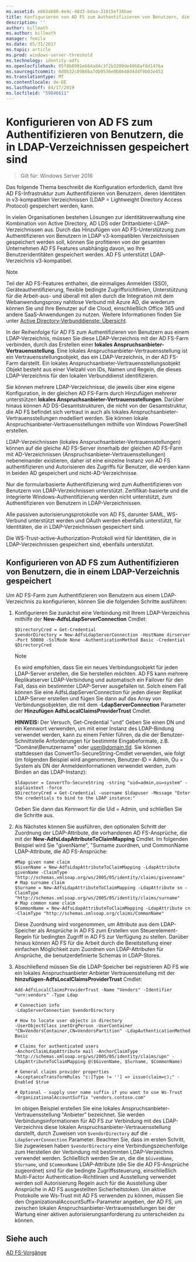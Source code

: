 ```yaml
---
ms.assetid: e863ab80-4e4c-48d3-bdaa-31815ef36bae
title: Konfigurieren von AD FS zum Authentifizieren von Benutzern, die in LDAP-Verzeichnissen gespeichert sind
description: ''
author: billmath
ms.author: billmath
manager: femila
ms.date: 05/31/2017
ms.topic: article
ms.prod: windows-server-threshold
ms.technology: identity-adfs
ms.openlocfilehash: 05f8b8991e664a84c3f2b3200de4068af8d1476a
ms.sourcegitcommit: 0d0b32c8986ba7db9536e0b8648d4ddf9b03e452
ms.translationtype: MT
ms.contentlocale: de-DE
ms.lasthandoff: 04/17/2019
ms.locfileid: "59846611"
---
```

# <a name="configure-ad-fs-to-authenticate-users-stored-in-ldap-directories"></a>Konfigurieren von AD FS zum Authentifizieren von Benutzern, die in LDAP-Verzeichnissen gespeichert sind

>Gilt für: Windows Server 2016

Das folgende Thema beschreibt die Konfiguration erforderlich, damit Ihre AD FS-Infrastruktur zum Authentifizieren von Benutzern, deren Identitäten in v3-kompatiblen Verzeichnissen (LDAP = Lightweight Directory Access Protocol) gespeichert werden, kann.

In vielen Organisationen bestehen Lösungen zur identitätsverwaltung eine Kombination von Active Directory, AD LDS oder Drittanbieter-LDAP-Verzeichnissen aus. Durch das Hinzufügen von AD FS-Unterstützung zum Authentifizieren von Benutzern in LDAP v3-kompatiblen Verzeichnissen gespeichert werden soll, können Sie profitieren von der gesamten Unternehmen AD FS Features unabhängig davon, wo Ihre Benutzeridentitäten gespeichert werden. AD FS unterstützt LDAP-Verzeichnis v3-kompatibel.

> [!NOTE]
> Teil der AD FS-Features enthalten, die einmaliges Anmelden (SSO), Geräteauthentifizierung, flexible bedingte Zugriffsrichtlinien, Unterstützung für die Arbeit-aus- und überall mit allen durch die Integration mit dem Webanwendungsproxy nahtlose Verbund mit Azure AD, die wiederum können Sie und Ihre Benutzer auf die Cloud, einschließlich Office 365 und andere SaaS-Anwendungen zu nutzen.  Weitere Informationen finden Sie unter [Active Directory-Verbunddienste: Übersicht](../../ad-fs/AD-FS-2016-Overview.md).

In der Reihenfolge für AD FS zum Authentifizieren von Benutzern aus einem LDAP-Verzeichnis, müssen Sie diese LDAP-Verzeichnis mit der AD FS-Farm verbinden, durch das Erstellen einer **lokales Anspruchsanbieter-Vertrauensstellung**.  Eine lokales Anspruchsanbieter-Vertrauensstellung ist ein Vertrauensstellungsobjekt, das ein LDAP-Verzeichnis, in der AD FS-Farm darstellt. Ein lokales Anspruchsanbieter-Vertrauensstellungsobjekt Objekt besteht aus einer Vielzahl von IDs, Namen und Regeln, die dieses LDAP-Verzeichnis für den lokalen Verbunddienst identifizieren.

Sie können mehrere LDAP-Verzeichnisse, die jeweils über eine eigene Konfiguration, in der gleichen AD FS-Farm durch Hinzufügen mehrerer unterstützen **lokales Anspruchsanbieter-Vertrauensstellungen**. Darüber hinaus können AD DS-Gesamtstrukturen, die nicht von der Gesamtstruktur, die AD FS befindet sich vertraut in auch als lokales Anspruchsanbieter-Vertrauensstellungen modelliert werden. Sie können lokale Anspruchsanbieter-Vertrauensstellungen mithilfe von Windows PowerShell erstellen.

LDAP-Verzeichnissen (lokales Anspruchsanbieter-Vertrauensstellungen) können auf die gleiche AD FS-Server innerhalb der gleichen AD FS-Farm mit AD-Verzeichnissen (Anspruchsanbieter-Vertrauensstellungen) nebeneinander existieren, daher ist eine einzelne Instanz von AD FS authentifizieren und Autorisieren des Zugriffs für Benutzer, die werden kann in beiden AD gespeichert und nicht-AD-Verzeichnisse.

Nur die formularbasierte Authentifizierung wird zum Authentifizieren von Benutzern von LDAP-Verzeichnissen unterstützt. Zertifikat-basierte und die integrierte Windows-Authentifizierung werden nicht unterstützt, zum Authentifizieren von Benutzern in LDAP-Verzeichnissen.

Alle passiven autorisierungsprotokolle von AD FS, darunter SAML, WS-Verbund unterstützt werden und OAuth werden ebenfalls unterstützt, für Identitäten, die in LDAP-Verzeichnissen gespeichert sind.

Die WS-Trust-active-Authorization-Protokoll wird für Identitäten, die in LDAP-Verzeichnissen gespeichert sind, ebenfalls unterstützt.

## <a name="configure-ad-fs-to-authenticate-users-stored-in-an-ldap-directory"></a>Konfigurieren von AD FS zum Authentifizieren von Benutzern, die in einem LDAP-Verzeichnis gespeichert
Um AD FS-Farm zum Authentifizieren von Benutzern aus einem LDAP-Verzeichnis zu konfigurieren, können Sie die folgenden Schritte ausführen:

1.  Konfigurieren Sie zunächst eine Verbindung mit Ihrem LDAP-Verzeichnis mithilfe der **New-AdfsLdapServerConnection** Cmdlet:

    ```
    $DirectoryCred = Get-Credential
    $vendorDirectory = New-AdfsLdapServerConnection -HostName dirserver -Port 50000 -SslMode None -AuthenticationMethod Basic -Credential $DirectoryCred
    ```

    > [!NOTE]
    > Es wird empfohlen, dass Sie ein neues Verbindungsobjekt für jeden LDAP-Server erstellen, die Sie herstellen möchten. AD FS kann mehrere Replikatserver LDAP-Verbindung und automatisch ein Failover für den Fall, dass ein bestimmter LDAP-Server ausgefallen ist. Solch einem Fall können Sie eine AdfsLdapServerConnection für jeden dieser Replikat LDAP-Server erstellen und fügen Sie dann auf das Array von Verbindungsobjekten, die mit dem -**LdapServerConnection** Parameter der  **Hinzufügen AdfsLocalClaimsProviderTrust** Cmdlet.

    **HINWEIS:** Der Versuch, Get-Credential "und" Geben Sie einen DN und ein Kennwort verwenden, um mit einer Instanz des LDAP-Bindung verwendet werden, kann zu einem Fehler führen, da die der Benutzer-Schnittstelle Anforderungen für bestimmte Eingabeformate, z.B. "Domäne\Benutzername" oder user@domain.tld. Sie können stattdessen das ConvertTo-SecureString-Cmdlet verwenden, wie folgt (im folgenden Beispiel wird angenommen, Benutzer-ID = Admin, Ou = System als DN der Anmeldeinformationen verwendet werden, zum Binden an das LDAP-Instanz):

    ```
    $ldapuser = ConvertTo-SecureString -string "uid=admin,ou=system" -asplaintext -force
    $DirectoryCred = Get-Credential -username $ldapuser -Message "Enter the credentials to bind to the LDAP instance:"
    ```

    Geben Sie dann das Kennwort für die Uid = Admin, und schließen Sie die Schritte aus.

2.  Als Nächstes können Sie ausführen, den optionalen Schritt der Zuordnung der LDAP-Attribute, die vorhandenen AD FS-Ansprüche, die mit der **New-AdfsLdapAttributeToClaimMapping** Cmdlet. Im folgenden Beispiel wird Sie "givenName", "Surname zuordnen, und CommonName LDAP-Attribute, die AD FS-Ansprüche:

    ```
    #Map given name claim
    $GivenName = New-AdfsLdapAttributeToClaimMapping -LdapAttribute givenName -ClaimType "http://schemas.xmlsoap.org/ws/2005/05/identity/claims/givenname"
    # Map surname claim
    $Surname = New-AdfsLdapAttributeToClaimMapping -LdapAttribute sn -ClaimType "http://schemas.xmlsoap.org/ws/2005/05/identity/claims/surname"
    # Map common name claim
    $CommonName = New-AdfsLdapAttributeToClaimMapping -LdapAttribute cn -ClaimType "http://schemas.xmlsoap.org/claims/CommonName"
    ```

    Diese Zuordnung wird vorgenommen, um Attribute aus dem LDAP-Speicher als Ansprüche in AD FS zum Erstellen von Steuerelement-Regeln für bedingten Zugriff in AD FS zur Verfügung zu stellen. Darüber hinaus können AD FS für die Arbeit durch die Bereitstellung einer einfachen Möglichkeit zum Zuordnen von LDAP-Attributen für Ansprüche, die benutzerdefinierte Schemas in LDAP-Stores.

3.  Abschließend müssen Sie die LDAP-Speicher bei registrieren AD FS wie ein lokales Anspruchsanbieter Anbieter Vertrauensstellung mit der **hinzufügen-AdfsLocalClaimsProviderTrust** Cmdlet:

    ```
    Add-AdfsLocalClaimsProviderTrust -Name "Vendors" -Identifier "urn:vendors" -Type Ldap

    # Connection info
    -LdapServerConnection $vendorDirectory 

    # How to locate user objects in directory
    -UserObjectClass inetOrgPerson -UserContainer "CN=VendorsContainer,CN=VendorsPartition" -LdapAuthenticationMethod Basic 

    # Claims for authenticated users
    -AnchorClaimLdapAttribute mail -AnchorClaimType "http://schemas.xmlsoap.org/ws/2005/05/identity/claims/upn" -LdapAttributeToClaimMapping @($GivenName, $Surname, $CommonName) 

    # General claims provider properties
    -AcceptanceTransformRules "c:[Type != ''] => issue(claim=c);" -Enabled $true 

    # Optional - supply user name suffix if you want to use Ws-Trust
    -OrganizationalAccountSuffix "vendors.contoso.com"

    ```

    Im obigen Beispiel erstellen Sie eine lokales Anspruchsanbieter-Vertrauensstellung "Anbieter" bezeichnet. Sie werden Verbindungsinformationen für AD FS zur Verbindung mit des LDAP-Verzeichnis diese lokalen Anspruchsanbieter-Vertrauensstellung darstellt, durch Zuweisen von `$vendorDirectory` auf die `-LdapServerConnection` Parameter. Beachten Sie, dass im ersten Schritt, Sie zugewiesen haben `$vendorDirectory` eine Verbindungszeichenfolge zum Herstellen der Verbindung mit bestimmten LDAP-Verzeichnis verwendet werden. Schließlich werden Sie an, die die `$GivenName`, `$Surname`, und `$CommonName` LDAP-Attribute (die Sie die AD FS-Ansprüche zugeordnet) sind für die bedingte Zugriffssteuerung, einschließlich Multi-Factor Authentication-Richtlinien und Ausstellung verwendet werden soll Autorisierung Regeln auch für die Ausstellung über Ansprüche in AD FS ausgestellten Sicherheitstoken. Um aktive Protokolle wie Ws-Trust mit AD FS verwenden zu können, müssen Sie den OrganizationalAccountSuffix-Parameter angeben, der AD FS, um zwischen lokalen Anspruchsanbieter-Vertrauensstellungen bei der Wartung einer aktiven autorisierungsanforderung zu unterscheiden zu können.

## <a name="see-also"></a>Siehe auch
[AD FS-Vorgänge](../../ad-fs/AD-FS-2016-Operations.md)


